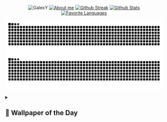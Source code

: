 
<p align="center">

  <!-- Gif -->
  <a>
    <img src="https://github.com/GalexY727/GalexY727/blob/main/media/GalexYBanner.gif" alt="GalexY" /></a>
    
  <!-- Typing SVG -->
  <a href="https://git.io/typing-svg" target="_blank" rel="noopener noreferrer">
    <img src="https://readme-typing-svg.demolab.com?font=Fira+Code&size=30&pause=1000&center=true&vCenter=true&width=870&height=100&lines=My+name+is+Alexander+Hamilton+%F0%9F%91%8B;I+code+robots+for+F.I.R.S.T.+competitions+%F0%9F%A4%96;I+am+learning+Java%2C+JavaScript%2C+and+Pyhton+%F0%9F%90%8D;I+really+like+music+and+space+%F0%9F%8C%8C;Have+a+nice+day!" alt="About me" /></a>

  <!-- Github Streak -->
  <a href="https://git.io/streak-stats" target="_blank" rel="noopener noreferrer">
    <img src="https://streak-stats.demolab.com?user=GalexY&theme=tokyonight_duo&mode=weekly&border=DD2BC7" alt="Github Streak" /></a>
  <!-- Github Stats -->
  <a href="https://github.com/anuraghazra/github-readme-stats" target="_blank" rel="noopener noreferrer">
    <img src="https://github-readme-stats.vercel.app/api?username=galexy727&show_icons=true&theme=tokyonight" alt="Github Stats" /></a>
  <!-- Most used Langs -->
  <a href="https://github.com/anuraghazra/github-readme-stats#top-languages-card">
    <img src="https://github-readme-stats.vercel.app/api/top-langs/?username=galexy727&layout=compact&theme=tokyonight" alt="Favorite Languages"/></a>
              
</p>


<!-- Commit Snake! -->
  ![github contribution grid snake animation](https://raw.githubusercontent.com/galexy727/galexy727/media/github-contribution-grid-snake-dark.svg#gh-dark-mode-only)![github contribution grid snake animation](https://raw.githubusercontent.com/galexy727/galexy727/media/github-contribution-grid-snake.svg#gh-light-mode-only)

<!-- Random Wallpaper -->
<details> 
  <summary><h2>🌠 Wallpaper of the Day</h2></summary>
  <!--START_SECTION:update_image-->
<img src=https://raw.githubusercontent.com/DenverCoder1/minimalistic-wallpaper-collection/main/images/Electronic_Sample_96-calm-night.png height=180px width=100% align=center alt=Daily Wallpaper />
<!--END_SECTION:update_image-->
</details>

<!--
**GalexY727/GalexY727** is a ✨ _special_ ✨ repository because its `README.md` (this file) appears on your GitHub profile.

Here are some ideas to get you started:

- 🔭 I’m currently working on ...
- 🌱 I’m currently learning ...
- 👯 I’m looking to collaborate on ...
- 🤔 I’m looking for help with ...
- 💬 Ask me about ...
- 📫 How to reach me: ...
- 😄 Pronouns: ...
- ⚡ Fun fact: ...
--> 
